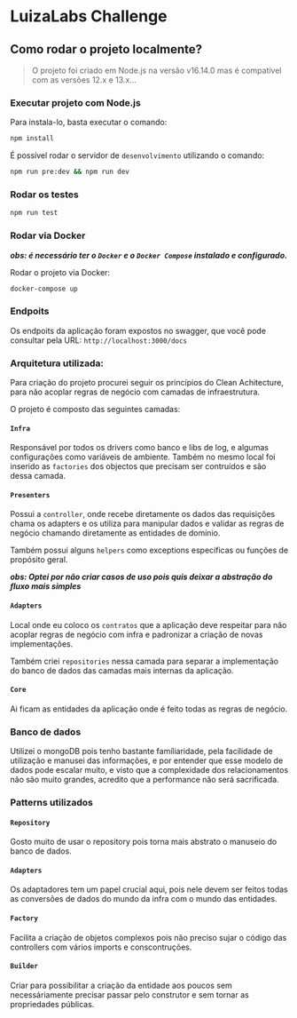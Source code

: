# LuizaLabs Challenge

## Como rodar o projeto localmente?
> O projeto foi criado em Node.js na versão v16.14.0 mas é compatível com as versões 12.x e 13.x...

### Executar projeto com Node.js

Para instala-lo, basta executar o comando:
```bash
npm install
```

É possível rodar o servidor de `desenvolvimento` utilizando o comando:


```zsh
npm run pre:dev && npm run dev
```

### Rodar os testes
```zsh
npm run test
```

### Rodar via Docker
***obs: é necessário ter o `Docker` e o `Docker Compose` instalado e configurado.***

Rodar o projeto via Docker:

```zsh
docker-compose up
```

### Endpoits
Os endpoits da aplicação foram expostos no swagger, 
que você pode consultar pela URL: `http://localhost:3000/docs`

### Arquitetura utilizada:
Para criação do projeto procurei seguir os princípios do Clean Achitecture,
para não acoplar regras de negócio com camadas de infraestrutura.

O projeto é composto das seguintes camadas:

#### `Infra`
Responsável por todos os drivers como banco e libs de log, e algumas configurações como variáveis de ambiente.
Também no mesmo local foi inserido as `factories` dos objectos que precisam ser contruídos e são dessa camada.

#### `Presenters`
Possui a `controller`, onde recebe diretamente os dados das requisições chama os adapters e os utiliza para manipular dados e validar 
as regras de negócio chamando diretamente as entidades de domínio.

Também possui alguns `helpers` como exceptions específicas ou funções de propósito geral.

***obs: Optei por não criar casos de uso pois quis deixar a abstração do fluxo mais simples***

#### `Adapters`
Local onde eu coloco os `contratos` que a aplicação deve respeitar para não acoplar regras de negócio com infra e
padronizar a criação de novas implementações.

Também criei `repositories` nessa camada para separar a implementação do banco de dados das camadas mais internas da aplicação. 

#### `Core`
Ai ficam as entidades da aplicação onde é feito todas as regras de negócio.

### Banco de dados
Utilizei o mongoDB pois tenho bastante famíliaridade, pela facilidade de utilização e manusei das informações, e por entender 
que esse modelo de dados pode escalar muito, e visto que a complexidade dos relacionamentos não são muito grandes,
acredito que a performance não será sacrificada.

### Patterns utilizados

#### `Repository`
Gosto muito de usar o repository pois torna mais abstrato o manuseio do banco de dados.

#### `Adapters`
Os adaptadores tem um papel crucial aqui, pois nele devem ser feitos todas as conversões de dados do mundo da infra com o mundo das entidades.

#### `Factory`
Facilita a criação de objetos complexos pois não preciso sujar o código das controllers com vários imports e conscontruções.

#### `Builder`
Criar para possibilitar a criação da entidade aos poucos sem necessáriamente precisar passar pelo construtor e sem tornar as propriedades
públicas.

